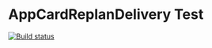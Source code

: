 # AppCardReplanDelivery Test
[![Build status](https://ci.appveyor.com/api/projects/status/6xmvle5cx1mne23f?svg=true)](https://ci.appveyor.com/project/komisuomi/aqa-5-patterns)